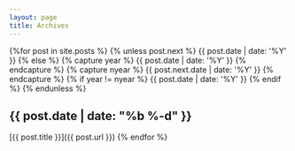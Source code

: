 ```yaml
---
layout: page
title: Archives
---
```


{%for post in site.posts %}
  {% unless post.next %}
    {{ post.date | date: '%Y' }}
  {% else %}
    {% capture year %}
      {{ post.date | date: '%Y' }}
    {% endcapture %}
    {% capture nyear %}
      {{ post.next.date | date: '%Y' }}
    {% endcapture %}
    {% if year != nyear %}
      {{ post.date | date: '%Y' }}
    {% endif %}
  {% endunless %}

  {{ post.date | date: "%b %-d" }}
  -
  [{{ post.title }}]({{ post.url }})
{% endfor %}
